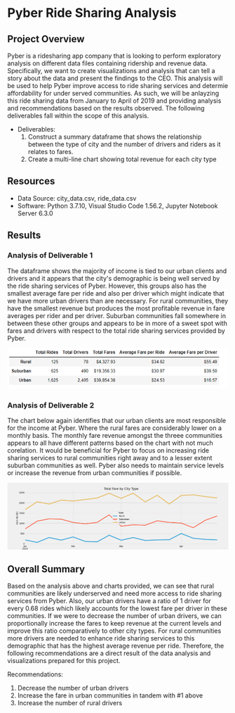 # Pyber Ride Sharing Analysis

## Project Overview

 Pyber is a ridesharing app company that is looking to perform exploratory analysis on different data files containing ridership and revenue data. Specifically, we want to create visualizations and analysis that can tell a story about the data and present the findings to the CEO. This analysis will be used to help Pyber improve access to ride sharing services and determie affordability for under served communities. As such, we will be anlayzing this ride sharing data from January to April of 2019 and providing analysis and recommendations based on the results observed. The following deliverables fall within the scope of this analysis.

- Deliverables:
  1. Construct a summary dataframe that shows the relationship between the type of city and the number of drivers and riders as it relates to fares.
  2. Create a multi-line chart showing total revenue for each city type

## Resources
- Data Source: city_data.csv, ride_data.csv
- Software: Python 3.7.10, Visual Studio Code 1.56.2, Jupyter Notebook Server 6.3.0

## Results

### Analysis of Deliverable 1

 The dataframe shows the majority of income is tied to our urban clients and drivers and it appears that the city's demographic is being well served by the ride sharing services of Pyber. However, this groups also has the smallest average fare per ride and also per driver which might indicate that we have more urban drivers than are necessary. For rural communities, they have the smallest revenue but produces the most profitable revenue in fare averages per rider and per driver. Suburban communities fall somewhere in between these other groups and appears to be in more of a sweet spot with fares and drivers with respect to the total ride sharing services provided by Pyber.

![Summary Dataframe](Resources/images/Pyber_Summary.png)


### Analysis of Deliverable 2

 The chart below again identifies that our urban clients are most responsible for the income at Pyber. Where the rural fares are considerably lower on a monthly basis. The monthly fare revenue amongst the threee communities appears to all have different patterns based on the chart with not much corelation. It would be beneficial for Pyber to focus on increasing ride sharing services to rural communities right away and to a lesser extent suburban communities as well. Pyber also needs to maintain service levels or increase the revenue from urban communities if possible.

![Fare Summary](Resources/images/PyBer_fare_summary.png)


## Overall Summary

 Based on the analysis above and charts provided, we can see that rural communities are likely underserved and need more access to ride sharing services from Pyber. Also, our urban drivers have a ratio of 1 driver for every 0.68 rides which likely accounts for the lowest fare per driver in these communities. If we were to decrease the number of urban drivers, we can proportionally increase the fares to keep revenue at the current levels and improve this ratio comparatively to other city types. For rural communities more drivers are needed to enhance ride sharing services to this demographic that has the highest average revenue per ride. Therefore, the following recommendations are a direct result of the data analysis and visualizations prepared for this project.

 Recommendations:
 1. Decrease the number of urban drivers
 2. Increase the fare in urban communities in tandem with #1 above
 3. Increase the number of rural drivers